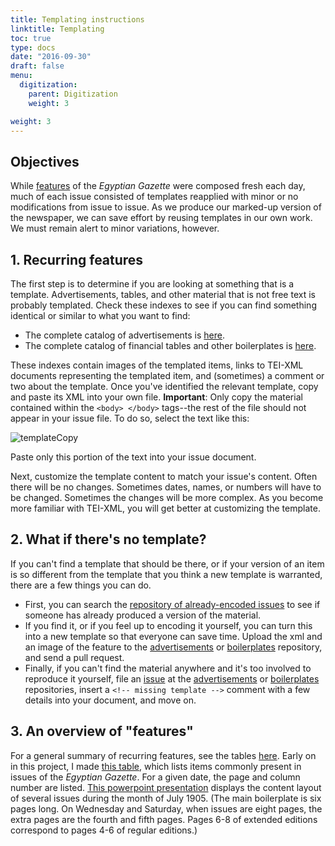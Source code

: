 ```yaml
---
title: Templating instructions
linktitle: Templating
toc: true
type: docs
date: "2016-09-30"
draft: false
menu:
  digitization:
    parent: Digitization
    weight: 3

weight: 3
---
```

## Objectives

While [features](/contents/features/) of the *Egyptian Gazette* were composed fresh each day, much of each issue consisted of templates reapplied with minor or no modifications from issue to issue. As we produce our marked-up version of the newspaper, we can save effort by reusing templates in our own work. We must remain alert to minor variations, however.

## 1. Recurring features

The first step is to determine if you are looking at something that is a template. Advertisements, tables, and other material that is not free text is probably templated. Check these indexes to see if you can find something identical or similar to what you want to find:

- The complete catalog of advertisements is [here](/contents/advertisements/).
- The complete catalog of financial tables and other boilerplates is [here](/contents/templates/).

These indexes contain images of the templated items, links to TEI-XML documents representing the templated item, and (sometimes) a comment or two about the template. Once you've identified the relevant template, copy and paste its XML into your own file. **Important**: Only copy the material contained within the `<body> </body>` tags--the rest of the file should not appear in your issue file. To do so, select the text like this:

![templateCopy](/img/templateCopy.png)

Paste only this portion of the text into your issue document.

Next, customize the template content to match your issue's content. Often there will be no changes. Sometimes dates, names, or numbers will have to be changed. Sometimes the changes will be more complex. As you become more familiar with TEI-XML, you will get better at customizing the template.

## 2. What if there's no template?

If you can't find a template that should be there, or if your version of an item is so different from the template that you think a new template is warranted, there are a few things you can do. 

- First, you can search the [repository of already-encoded issues](https://github.com/dig-eg-gaz/content) to see if someone has already produced a version of the material. 
- If you find it, or if you feel up to encoding it yourself, you can turn this into a new template so that everyone can save time. Upload the xml and an image of the feature to the [advertisements](https://github.com/dig-eg-gaz/advertisements) or [boilerplates](https://github.com/dig-eg-gaz/boilerplates) repository, and send a pull request. 
- Finally, if you can't find the material anywhere and it's too involved to reproduce it yourself, file an [issue](https://guides.github.com/features/issues/) at the [advertisements](https://github.com/dig-eg-gaz/advertisements/issues) or [boilerplates](https://github.com/dig-eg-gaz/boilerplates/issues) repositories, insert a `<!-- missing template -->` comment with a few details into your document, and move on.

## 3. An overview of "features"

For a general summary of recurring features, see the tables [here](/contents/features/). Early on in this project, I made [this table](https://docs.google.com/spreadsheets/d/118Zv13fpHfm67i1k0Sm79OThV4ApD-d1iccvrpw1iYU/edit?authuser=0), which lists items commonly present in issues of the *Egyptian Gazette*. For a given date, the page and column number are listed. [This powerpoint presentation](https://docs.google.com/presentation/d/1vMoj-5ktfUAsfXrEbQJqy8vSsKhYiVyGVIZZqefrJW0/edit?authuser=0) displays the content layout of several issues during the month of July 1905. (The main boilerplate is six pages long. On Wednesday and Saturday, when issues are eight pages, the extra pages are the fourth and fifth pages. Pages 6-8 of extended editions correspond to pages 4-6 of regular editions.)
